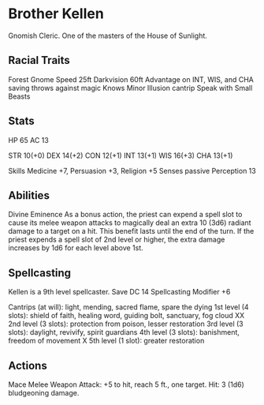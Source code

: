 # Brother Kellen
Gnomish Cleric. One of the masters of the House of Sunlight.

## Racial Traits
Forest Gnome
Speed 25ft
Darkvision 60ft
Advantage on INT, WIS, and CHA saving throws against magic
Knows Minor Illusion cantrip
Speak with Small Beasts

## Stats
HP 65
AC 13

STR 10(+0)
DEX 14(+2)
CON 12(+1)
INT 13(+1)
WIS 16(+3)
CHA 13(+1)

Skills Medicine +7, Persuasion +3, Religion +5
Senses passive Perception 13

## Abilities
Divine Eminence
As a bonus action, the priest can expend a spell slot to cause its melee weapon attacks to magically deal an extra 10 (3d6) radiant damage to a target on a hit. This benefit lasts until the end of the turn. If the priest expends a spell slot of 2nd level or higher, the extra damage increases by 1d6 for each level above 1st.

## Spellcasting
Kellen is a 9th level spellcaster.
Save DC 14
Spellcasting Modifier +6

Cantrips (at will): light, mending, sacred flame, spare the dying
1st level (4 slots): shield of faith, healing word, guiding bolt, sanctuary, fog cloud XX
2nd level (3 slots): protection from poison, lesser restoration
3rd level (3 slots): daylight, revivify, spirit guardians
4th level (3 slots): banishment, freedom of movement X
5th level (1 slot): greater restoration

## Actions
Mace
Melee Weapon Attack: +5 to hit, reach 5 ft., one target. Hit: 3 (1d6) bludgeoning damage.
